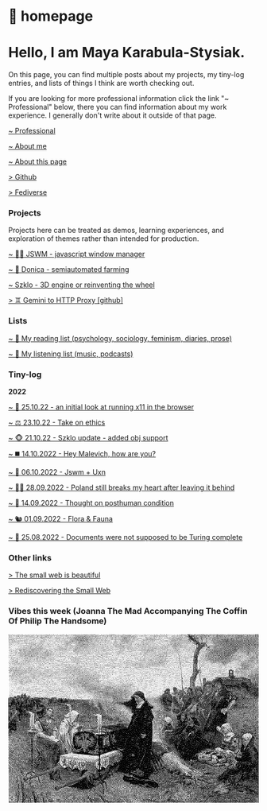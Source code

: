 # 🌷 homepage

# Hello, I am Maya Karabula-Stysiak.

On this page, you can find multiple posts about my projects, my tiny-log entries, and lists of things I think are worth checking out.

If you are looking for more professional information click the link "~ Professional" below, there you can find information about my work experience. I generally don't write about it outside of that page.

[~ Professional](professional.html)

[~ About me](about-me.html)

[~ About this page](about-this-page.html)

[> Github](https://github.com/mayakarabula)

[> Fediverse](https://kolektiva.social/@mayaks)

### Projects

Projects here can be treated as demos, learning experiences, and exploration of themes rather than intended for production.

[~ 👩‍💻 JSWM - javascript window manager](jswm-javascript-window-manager.html)

[~ 🌱 Donica - semiautomated farming](donica-semiautomated-farming.html)

[~ Szklo - 3D engine or reinventing the wheel](szklo-3d-engine.html)

[> ♊️ Gemini to HTTP Proxy [github]](https://github.com/mayakarabula/gemini-proxy)

### Lists

[~ 📖 My reading list (psychology, sociology, feminism, diaries, prose)](reading-list.html)

[~ 🎹 My listening list (music, podcasts)](listening-list.html)

### Tiny-log

**2022**

[~ 👀 25.10.22 - an initial look at running x11 in the browser](jswm-xpra.html)

[~ ⚖️ 23.10.22 - Take on ethics](take-on-ethics.html)

[~ 🐵 21.10.22 - Szklo update - added obj support](szklo-obj.html)

[~ ◼️ 14.10.2022 - Hey Malevich, how are you?](malevich.html)

[~ 🐰 06.10.2022 - Jswm + Uxn](jswm-uxn.html)

[~ 🏳️‍⚧️ 28.09.2022 - Poland still breaks my heart after leaving it behind](poland-still-breaks-my-heart.html)

[~ 🤖 14.09.2022 - Thought on posthuman condition](posthuman-condition.html)

[~ 🐿 01.09.2022 - Flora & Fauna](flora-fauna.html)

[~ 💛 25.08.2022 - Documents were not supposed to be Turing complete](documents-were-not-supposed-to-be.html)

### Other links

[> The small web is beautiful](https://benhoyt.com/writings/the-small-web-is-beautiful/)

[> Rediscovering the Small Web](https://neustadt.fr/essays/the-small-web/)

### Vibes this week (Joanna The Mad Accompanying The Coffin Of Philip The Handsome)

![trying to survive](images/joanna-the-mad.png)
